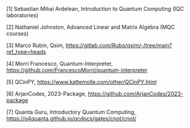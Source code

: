 [1]    Sebastian Mihai Ardelean, Introduction to Quantum Computing (IQC laboratories)

[2]     Nathaniel Johnston, Advanced Linear and Matrix Algebra (MQC courses)

[3]     Marco Rubin, Qsim, https://gitlab.com/Rubo/qsim/-/tree/main?ref_type=heads

[4]     Morri Francesco, Quantum-Interpreter, https://github.com/FrancescoMorri/quantum-interpreter

[5]     QCinPY, https://www.kattemolle.com/other/QCinPY.html

[6]     ArjanCodes, 2023-Package, https://github.com/ArjanCodes/2023-package

[7]     Quanta Guru, Introductory Quantum Computing, https://q4quanta.github.io/qcdocs/gates/cnot/cnot/